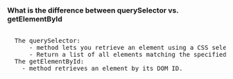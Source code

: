 ### What is the difference between querySelector vs. getElementById
<pre>

  The querySelector:
      - method lets you retrieve an element using a CSS selector query.
      - Return a list of all elements matching the specified selectors by adding all **** querySelectorAll() *****      
  The getElementById:
    - method retrieves an element by its DOM ID.
 </pre>
